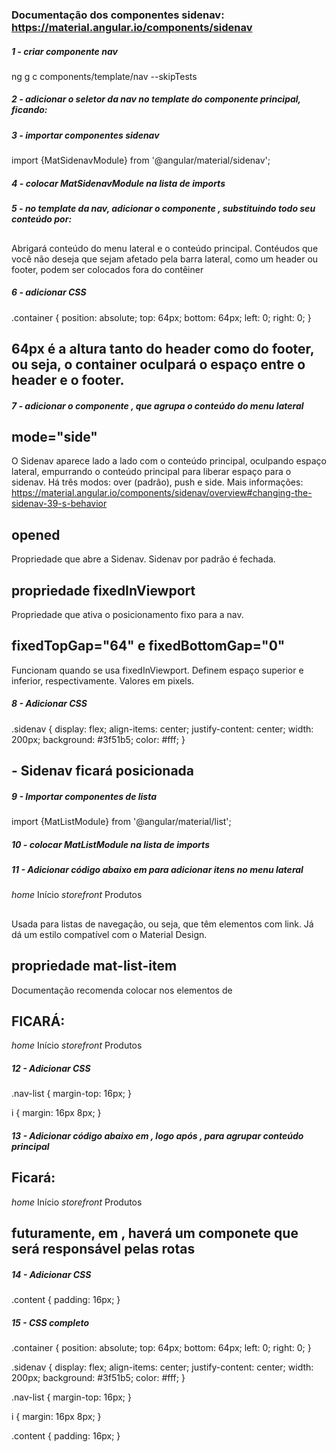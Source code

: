 ### Documentação dos componentes sidenav: https://material.angular.io/components/sidenav

##### 1 - criar componente nav
ng g c components/template/nav --skipTests


##### 2 - adicionar o seletor da nav no template do componente principal, ficando:
<fenix-header></fenix-header>

<fenix-nav></fenix-nav>

<fenix-footer></fenix-footer>


##### 3 - importar componentes sidenav
import {MatSidenavModule} from '@angular/material/sidenav';


##### 4 - colocar MatSidenavModule na lista de imports


##### 5 - no template da nav, adicionar o componente <mat-sidenav-container>, substituindo todo seu conteúdo por:
<mat-sidenav-container class="container">
</mat-sidenav-container>

## <mat-sidenav-container>
Abrigará conteúdo do menu lateral e o conteúdo principal. Contéudos que você não deseja que sejam afetado pela barra lateral, como um header ou footer, podem ser colocados fora do contêiner


##### 6 - adicionar CSS
.container {
    position: absolute;
    top: 64px;
    bottom: 64px;
    left: 0;
    right: 0;
}

## 64px é a altura tanto do header como do footer, ou seja, o container oculpará o espaço entre o header e o footer.


##### 7 - adicionar o componente <mat-sidenav>, que agrupa o conteúdo do menu lateral
<mat-sidenav-container class="container">
    <mat-sidenav class="sidenav mat-elevation-z4" mode="side" opened
    fixedInViewport="true" fixedTopGap="64" fixedBottomGap="0">
    </mat-sidenav>
</mat-sidenav-container>

## mode="side"
O Sidenav aparece lado a lado com o conteúdo principal, oculpando espaço lateral, empurrando o conteúdo principal para liberar espaço para o sidenav.
Há três modos: over (padrão), push e side. Mais informações: https://material.angular.io/components/sidenav/overview#changing-the-sidenav-39-s-behavior

## opened
Propriedade que abre a Sidenav. Sidenav por padrão é fechada.

## propriedade fixedInViewport
Propriedade que ativa o posicionamento fixo para a nav.

## fixedTopGap="64" e fixedBottomGap="0"
Funcionam quando se usa fixedInViewport. Definem espaço superior e inferior, respectivamente. Valores em pixels.


##### 8 - Adicionar CSS
.sidenav {
    display: flex;
    align-items: center;
    justify-content: center;
    width: 200px;
    background: #3f51b5;
    color: #fff;
}

## - Sidenav ficará posicionada


##### 9 - Importar componentes de lista
import {MatListModule} from '@angular/material/list';


##### 10 - colocar MatListModule na lista de imports


##### 11 - Adicionar código abaixo em <mat-sidenav> para adicionar itens no menu lateral
<mat-nav-list class="nav-list">
      <a mat-list-item routerLink="">
        <i class="material-icons">
            home
        </i>
        Início
      </a>
      <a mat-list-item routerLink="">
        <i class="material-icons">
            storefront
        </i>
        Produtos
      </a>
</mat-nav-list>

## <mat-nav-list>
Usada para listas de navegação, ou seja, que têm elementos com link. Já dá um estilo compatível com o Material Design.

## propriedade mat-list-item
Documentação recomenda colocar nos elementos de <mat-nav-list>

## FICARÁ:

<mat-sidenav-container class="container">
  <mat-sidenav class="sidenav mat-elevation-z4" mode="side" opened
    fixedInViewport="true" fixedTopGap="64" fixedBottomGap="0">
    <mat-nav-list class="nav-list">
      <a mat-list-item routerLink="">
        <i class="material-icons">
            home
        </i>
        Início
      </a>
      <a mat-list-item routerLink="">
        <i class="material-icons">
            storefront
        </i>
        Produtos
      </a>
    </mat-nav-list>
  </mat-sidenav>
</mat-sidenav-container>


##### 12 - Adicionar CSS
.nav-list {
    margin-top: 16px;
}

i {
    margin: 16px 8px;
}


##### 13 - Adicionar código abaixo em <mat-sidenav-container>, logo após </mat-sidenav>, para agrupar conteúdo principal
<mat-sidenav-content class="content">
</mat-sidenav-content>

## Ficará:

<mat-sidenav-container class="container">
  <mat-sidenav class="sidenav mat-elevation-z4" mode="side" opened
    fixedInViewport="true" fixedTopGap="64" fixedBottomGap="0">
    <mat-nav-list class="nav-list">
      <a mat-list-item routerLink="">
        <i class="material-icons">
            home
        </i>
        Início
      </a>
      <a mat-list-item routerLink="">
        <i class="material-icons">
            storefront
        </i>
        Produtos
      </a>
    </mat-nav-list>
  </mat-sidenav>
  <mat-sidenav-content class="content">
  </mat-sidenav-content>
</mat-sidenav-container>

## futuramente, em <mat-sidenav-content>, haverá um componete que será responsável pelas rotas


##### 14 - Adicionar CSS
.content {
    padding: 16px;
}


##### 15 - CSS completo
.container {
    position: absolute;
    top: 64px;
    bottom: 64px;
    left: 0;
    right: 0;
}

.sidenav {
    display: flex;
    align-items: center;
    justify-content: center;
    width: 200px;
    background: #3f51b5;
    color: #fff;
}

.nav-list {
    margin-top: 16px;
}

i {
    margin: 16px 8px;
}

.content {
    padding: 16px;
}